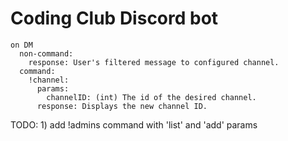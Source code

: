 # Coding Club Discord bot

    on DM
      non-command:
        response: User's filtered message to configured channel.
      command:
        !channel: 
          params:
            channelID: (int) The id of the desired channel.
          response: Displays the new channel ID.
          
          
TODO:
    1) add !admins command with 'list' and 'add' params
            
      

